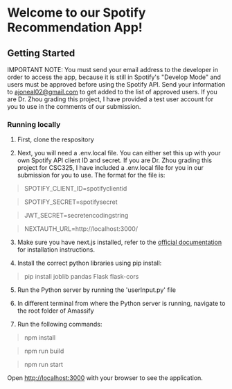 # Welcome to our Spotify Recommendation App!
## Getting Started

IMPORTANT NOTE: You must send your email address to the developer in order to access the app, because it is still in Spotify's "Develop Mode" and users must be approved before using the Spotify API. Send your information to ajoneal02@gmail.com to get added to the list of approved users. If you are Dr. Zhou grading this project, I have provided a test user account for you to use in the comments of our submission.

### Running locally

1. First, clone the respository

2. Next, you will need a .env.local file. You can either set this up with your own Spotify API client ID and secret. If you are Dr. Zhou grading this project for CSC325, I have included a .env.local file for you in our submission for you to use. The format for the file is:
> SPOTIFY_CLIENT_ID=spotifyclientid

> SPOTIFY_SECRET=spotifysecret

> JWT_SECRET=secretencodingstring

> NEXTAUTH_URL=http://localhost:3000/

3. Make sure you have next.js installed, refer to the [official documentation](https://nextjs.org/docs/getting-started/installation) for installation instructions.

4. Install the correct python libraries using pip install:
> pip install joblib pandas Flask flask-cors

5. Run the Python server by running the 'userInput.py' file
   
6. In different terminal from where the Python server is running, navigate to the root folder of Amassify

7. Run the following commands:

> npm install

> npm run build

> npm run start

Open [http://localhost:3000](http://localhost:3000) with your browser to see the application.
